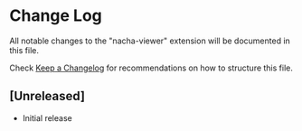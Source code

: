 # Change Log

All notable changes to the "nacha-viewer" extension will be documented in this file.

Check [Keep a Changelog](http://keepachangelog.com/) for recommendations on how to structure this file.

## [Unreleased]

- Initial release